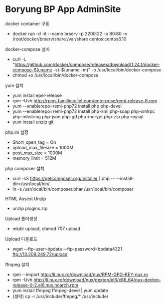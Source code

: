 # Boryung BP App AdminSite

docker container 구동
* docker run -d -it --name brserv -p 2200:22 -p 80:80 -v /root/docker/brserv/share:/var/share centos:centos6.10

docker-compose 설치
* curl -L "https://github.com/docker/compose/releases/download/1.24.1/docker-compose-$(uname -s)-$(uname -m)" -o /usr/local/bin/docker-compose
* chmod +x /usr/local/bin/docker-compose

yum 설치
* yum install epel-release
* rpm -Uvh http://rpms.famillecollet.com/enterprise/remi-release-6.rpm
* yum --enablerepo=remi-php72 install php php-devel
* yum --enablerepo=remi-php72 install php-xml php-soap php-xmlrpc php-mbstring php-json php-gd php-mcrypt php-zip php-mysql
* yum install unzip git

php.ini 설정
* Short_open_tag = On
* upload_max_filesize = 1000M
* post_max_size = 1000M
* memory_limit = 512M

php composer 설치
* curl -sS https://getcomposer.org/installer | php -- --install-dir=/usr/local/bin/
* ln -s /usr/local/bin/composer.phar /usr/local/bin/composer

HTML Assest Unzip
* unzip plugins.zip

Upload 폴더생성
* mkdir upload, chmod 707 upload

Upload 다운로드
* wget --ftp-user=bpdata --ftp-password=bpdata4321 ftp://13.209.249.72/upload

ffmpeg 설치
* rpm --import http://li.nux.ro/download/nux/RPM-GPG-KEY-nux.ro
* rpm -Uvh http://li.nux.ro/download/nux/dextop/el6/x86_64/nux-dextop-release-0-2.el6.nux.noarch.rpm
* yum install ffmpeg ffmpeg-devel | yum update
* (생략) cp -r /usr/include/ffmpeg/* /usr/include/

